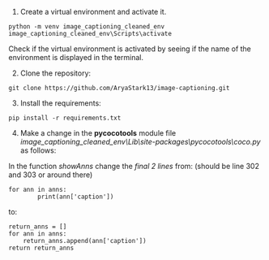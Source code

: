 1. Create a virtual environment and activate it.
```
python -m venv image_captioning_cleaned_env
image_captioning_cleaned_env\Scripts\activate
```

Check if the virtual environment is activated by seeing if the name of the environment is displayed in the terminal.

2. Clone the repository:
```
git clone https://github.com/AryaStark13/image-captioning.git
```

3. Install the requirements:
```
pip install -r requirements.txt
```

4. Make a change in the **pycocotools** module file *image_captioning_cleaned_env\Lib\site-packages\pycocotools\coco.py* as follows:

In the function *showAnns* change the *final 2 lines* from: (should be line 302 and 303 or around there)
```
for ann in anns:
        print(ann['caption'])
```
to:
```
return_anns = []
for ann in anns:
    return_anns.append(ann['caption'])
return return_anns
```
